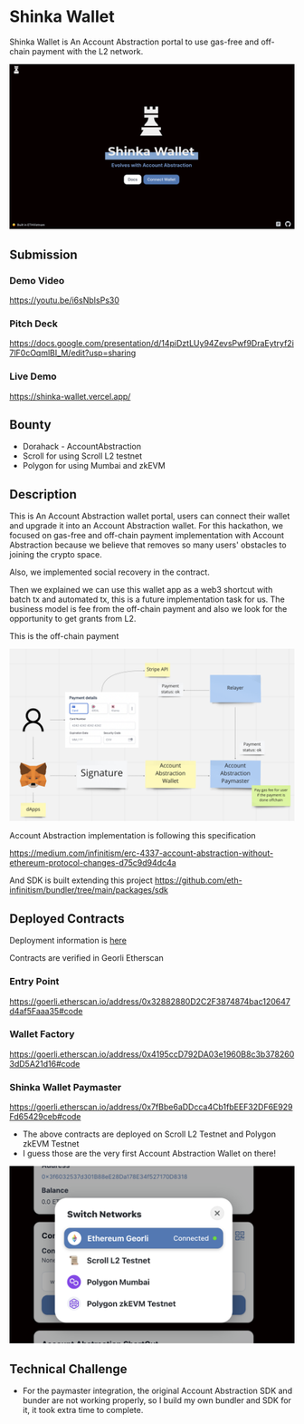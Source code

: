 # Shinka Wallet

Shinka Wallet is An Account Abstraction portal to use gas-free and off-chain payment with the L2 network.

![top](./docs/top.png)

## Submission

### Demo Video

https://youtu.be/i6sNbIsPs30

### Pitch Deck

https://docs.google.com/presentation/d/14piDztLUy94ZevsPwf9DraEytryf2i7lF0cOqmlBI_M/edit?usp=sharing

### Live Demo

https://shinka-wallet.vercel.app/

## Bounty

- Dorahack - AccountAbstraction
- Scroll for using Scroll L2 testnet
- Polygon for using Mumbai and zkEVM

## Description

This is An Account Abstraction wallet portal, users can connect their wallet and upgrade it into an Account Abstraction wallet. For this hackathon, we focused on gas-free and off-chain payment implementation with Account Abstraction because we believe that removes so many users' obstacles to joining the crypto space.

Also, we implemented social recovery in the contract.

Then we explained we can use this wallet app as a web3 shortcut with batch tx and automated tx, this is a future implementation task for us. The business model is fee from the off-chain payment and also we look for the opportunity to get grants from L2.

This is the off-chain payment

![offchain-payment](./docs/offchain-payment.png)

Account Abstraction implementation is following this specification

https://medium.com/infinitism/erc-4337-account-abstraction-without-ethereum-protocol-changes-d75c9d94dc4a

And SDK is built extending this project
https://github.com/eth-infinitism/bundler/tree/main/packages/sdk

## Deployed Contracts

Deployment information is [here](./packages/contracts/network.json)

Contracts are verified in Georli Etherscan

### Entry Point

https://goerli.etherscan.io/address/0x32882880D2C2F3874874bac120647d4af5Faaa35#code

### Wallet Factory

https://goerli.etherscan.io/address/0x4195ccD792DA03e1960B8c3b3782603dD5A21d16#code

### Shinka Wallet Paymaster

https://goerli.etherscan.io/address/0x7fBbe6aDDcca4Cb1fbEEF32DF6E929Fd65429ceb#code

- The above contracts are deployed on Scroll L2 Testnet and Polygon zkEVM Testnet
- I guess those are the very first Account Abstraction Wallet on there!

![network](./docs/networks.png)

## Technical Challenge

- For the paymaster integration, the original Account Abstraction SDK and bunder are not working properly, so I build my own bundler and SDK for it, it took extra time to complete.

